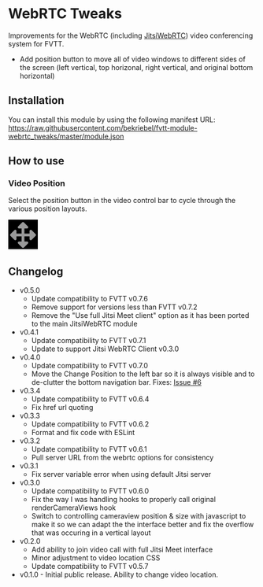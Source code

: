# WebRTC Tweaks
Improvements for the WebRTC (including [JitsiWebRTC](https://github.com/luvolondon/fvtt-module-jitsiwebrtc/)) video conferencing system for FVTT.

* Add position button to move all of video windows to different sides of the screen (left vertical, top horizonal, right vertical, and original bottom horizontal)

## Installation
You can install this module by using the following manifest URL: https://raw.githubusercontent.com/bekriebel/fvtt-module-webrtc_tweaks/master/module.json

## How to use
### **Video Position**
Select the position button in the video control bar to cycle through the various position layouts.

![position button example](https://raw.githubusercontent.com/bekriebel/fvtt-module-webrtc_tweaks/master/images/example_position.png)

## Changelog
* v0.5.0
  * Update compatibility to FVTT v0.7.6
  * Remove support for versions less than FVTT v0.7.2
  * Remove the "Use full Jitsi Meet client" option as it has been ported to the main JitsiWebRTC module
* v0.4.1
  * Update compatibility to FVTT v0.7.1
  * Update to support Jitsi WebRTC Client v0.3.0
* v0.4.0
  * Update compatibility to FVTT v0.7.0
  * Move the Change Position to the left bar so it is always visible and to de-clutter the bottom navigation bar. Fixes: [Issue #6](https://github.com/bekriebel/fvtt-module-webrtc_tweaks/issues/6)
* v0.3.4
  * Update compatibility to FVTT v0.6.4
  * Fix href url quoting
* v0.3.3
  * Update compatibility to FVTT v0.6.2
  * Format and fix code with ESLint
* v0.3.2
  * Update compatibility to FVTT v0.6.1
  * Pull server URL from the webrtc options for consistency
* v0.3.1
  * Fix server variable error when using default Jitsi server
* v0.3.0
  * Update compatibility to FVTT v0.6.0
  * Fix the way I was handling hooks to properly call original renderCameraViews hook
  * Switch to controlling cameraview position & size with javascript to make it so we can adapt the the interface better and fix the overflow that was occuring in a vertical layout 
* v0.2.0
  * Add ability to join video call with full Jitsi Meet interface
  * Minor adjustment to video location CSS
  * Update compatibility to FVTT v0.5.7
* v0.1.0 - Initial public release. Ability to change video location.
